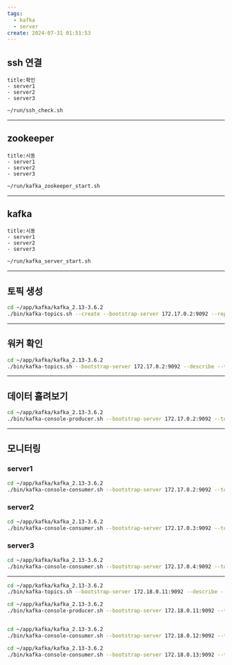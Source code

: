 ```yaml
---
tags:
  - kafka
  - server
create: 2024-07-31 01:51:53
---
```


## ssh 연결

```ad-attention
title:확인
- server1 
- server2 
- server3
```

```sh
~/run/ssh_check.sh
```

---
## zookeeper

```ad-attention
title:시동
- server1 
- server2 
- server3
```

```sh
~/run/kafka_zookeeper_start.sh
```

---
## kafka

```ad-attention
title:시동
- server1 
- server2 
- server3
```

```sh
~/run/kafka_server_start.sh
```

---

## 토픽 생성

```sh
cd ~/app/kafka/kafka_2.13-3.6.2
./bin/kafka-topics.sh --create --bootstrap-server 172.17.0.2:9092 --replication-factor 3 --partitions 3 --topic testtopic
```

---

## 워커 확인
```sh
cd ~/app/kafka/kafka_2.13-3.6.2
./bin/kafka-topics.sh --bootstrap-server 172.17.0.2:9092 --describe --topic testtopic
```

---

## 데이터 흘려보기

```sh
cd ~/app/kafka/kafka_2.13-3.6.2
./bin/kafka-console-producer.sh --bootstrap-server 172.17.0.2:9092 --topic testtopic
```

---
## 모니터링
### server1
```sh
cd ~/app/kafka/kafka_2.13-3.6.2
./bin/kafka-console-consumer.sh --bootstrap-server 172.17.0.2:9092 --topic testtopic
```
### server2
```sh
cd ~/app/kafka/kafka_2.13-3.6.2
./bin/kafka-console-consumer.sh --bootstrap-server 172.17.0.3:9092 --topic testtopic
```
### server3
```sh
cd ~/app/kafka/kafka_2.13-3.6.2
./bin/kafka-console-consumer.sh --bootstrap-server 172.17.0.4:9092 --topic testtopic
```


---


```sh
cd ~/app/kafka/kafka_2.13-3.6.2
./bin/kafka-topics.sh --bootstrap-server 172.18.0.11:9092 --describe --topic testtopic

cd ~/app/kafka/kafka_2.13-3.6.2
./bin/kafka-console-producer.sh --bootstrap-server 172.18.0.11:9092 --topic testtopic


cd ~/app/kafka/kafka_2.13-3.6.2
./bin/kafka-console-consumer.sh --bootstrap-server 172.18.0.12:9092 --topic testtopic --from-beginning

cd ~/app/kafka/kafka_2.13-3.6.2
./bin/kafka-console-consumer.sh --bootstrap-server 172.18.0.13:9092 --topic testtopic --from-beginning
```